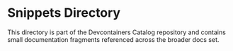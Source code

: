 # Snippets Directory

This directory is part of the Devcontainers Catalog repository and contains small documentation fragments referenced across the broader docs set.

